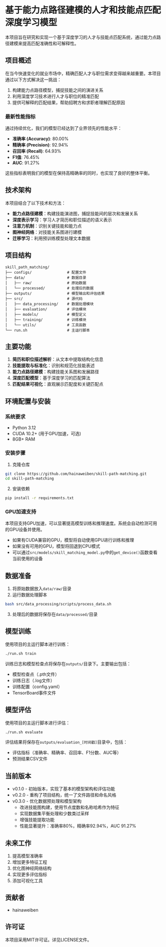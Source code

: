 # 基于能力点路径建模的人才和技能点匹配深度学习模型

本项目旨在研究和实现一个基于深度学习的人才与技能点匹配系统，通过能力点路径建模来提高匹配准确性和可解释性。

## 项目概述

在当今快速变化的就业市场中，精确匹配人才与职位需求变得越来越重要。本项目通过以下方式解决这一挑战：

1. 构建能力点路径模型，捕捉技能之间的演进关系
2. 利用深度学习技术进行人才与职位的精准匹配
3. 提供可解释的匹配结果，帮助招聘方和求职者理解匹配原因

### 最新性能指标

通过持续优化，我们的模型已经达到了业界领先的性能水平：

- **准确率 (Accuracy)**: 80.00%
- **精确率 (Precision)**: 92.94%
- **召回率 (Recall)**: 64.93%
- **F1值**: 76.45%
- **AUC**: 91.27%

这些指标表明我们的模型在保持高精确率的同时，也实现了良好的整体平衡。

## 技术架构

本项目结合了以下技术和方法：

- **能力点路径建模**：构建技能演进图，捕捉技能间的层次和发展关系
- **深度表示学习**：学习人才简历和职位描述的语义表示
- **注意力机制**：识别关键技能和能力点
- **图神经网络**：对技能关系图进行建模
- **迁移学习**：利用预训练模型处理文本数据

## 项目结构

```
skill_path_matching/
├── configs/                # 配置文件
├── data/                   # 数据目录
│   ├── raw/                # 原始数据
│   └── processed/          # 处理后的数据
├── outputs/                # 模型输出和评估结果
├── src/                    # 源代码
│   ├── data_processing/    # 数据处理模块
│   ├── evaluation/         # 评估模块
│   ├── models/             # 模型定义
│   ├── training/           # 训练模块
│   └── utils/              # 工具函数
└── run.sh                  # 主运行脚本
```

## 主要功能

1. **简历和职位描述解析**：从文本中提取结构化信息
2. **技能提取与标准化**：识别和规范化技能表述
3. **能力点路径建模**：构建技能关系图和发展路径
4. **深度匹配模型**：基于深度学习的匹配算法
5. **匹配结果可视化**：直观展示匹配度和关键匹配点

## 环境配置与安装

### 系统要求
- Python 3.12
- CUDA 10.2+ (用于GPU加速，可选)
- 8GB+ RAM

### 安装步骤

1. 克隆仓库
```bash
git clone https://github.com/hainaweiben/skill-path-matching.git
cd skill-path-matching
```

2. 安装依赖
```bash
pip install -r requirements.txt
```

### GPU加速支持

本项目支持GPU加速，可以显著提高模型训练和推理速度。系统会自动检测可用的GPU设备并使用。

- 如果有CUDA兼容的GPU，模型将自动使用GPU进行训练和推理
- 如果没有可用的GPU，模型将回退到CPU模式
- 可以通过`src/models/skill_matching_model.py`中的`get_device()`函数查看当前使用的设备

## 数据准备

1. 将原始数据放入`data/raw/`目录
2. 运行数据处理脚本
```bash
bash src/data_processing/scripts/process_data.sh
```
3. 处理后的数据将保存在`data/processed/`目录

## 模型训练

使用项目的主运行脚本进行训练：

```bash
./run.sh train
```

训练日志和模型检查点将保存在`outputs/`目录下。主要输出包括：
- 模型检查点（.pth文件）
- 训练日志（.log文件）
- 训练配置（config.yaml）
- TensorBoard事件文件

## 模型评估

使用项目的主运行脚本进行评估：

```bash
./run.sh evaluate
```

评估结果将保存在`outputs/evaluation_[时间戳]`目录中，包括：
- 评估指标（准确率、精确率、召回率、F1分数、AUC等）
- 预测结果CSV文件

## 当前版本

- v0.1.0 - 初始版本，实现了基本的模型架构和评估功能
- v0.2.0 - 重构了项目结构，统一了文件路径和命名风格
- v0.3.0 - 优化数据预处理和模型架构
  - 改进技能图构建，使用节点度数和名称哈希作为特征
  - 实现数据集平衡处理和少数类过采样
  - 增强技能提取功能
  - 性能显著提升：准确率80%，精确率92.94%，AUC 91.27%

## 未来工作

1. 提高模型准确率
2. 增加更多特征工程
3. 优化图神经网络结构
4. 实现更多评估指标
5. 添加可视化工具

## 贡献者

- hainaweiben

## 许可证

本项目采用MIT许可证。详见LICENSE文件。
